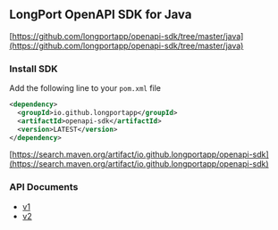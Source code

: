 ## LongPort OpenAPI SDK for Java

[https://github.com/longportapp/openapi-sdk/tree/master/java](https://github.com/longportapp/openapi-sdk/tree/master/java)

### Install SDK

Add the following line to your `pom.xml` file

```xml
<dependency>
  <groupId>io.github.longportapp</groupId>
  <artifactId>openapi-sdk</artifactId>
  <version>LATEST</version>
</dependency>
```

[https://search.maven.org/artifact/io.github.longportapp/openapi-sdk](https://search.maven.org/artifact/io.github.longportapp/openapi-sdk)

### API Documents

- [v1](https://longportapp.github.io/openapi-sdk/v1/java/index.html)
- [v2](https://longportapp.github.io/openapi-sdk/v2/java/index.html)
